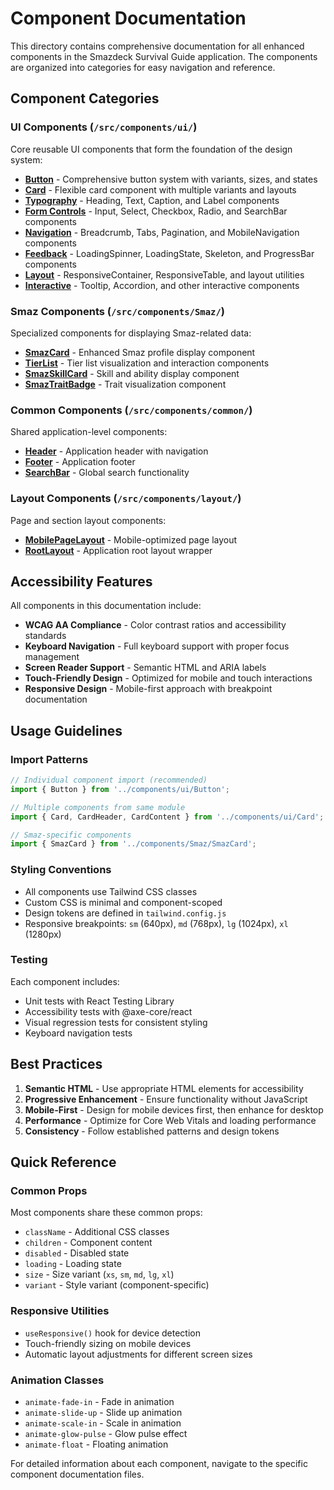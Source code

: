 # Component Documentation

This directory contains comprehensive documentation for all enhanced components in the Smazdeck Survival Guide application. The components are organized into categories for easy navigation and reference.

## Component Categories

### UI Components (`/src/components/ui/`)
Core reusable UI components that form the foundation of the design system:

- **[Button](./ui/Button.md)** - Comprehensive button system with variants, sizes, and states
- **[Card](./ui/Card.md)** - Flexible card component with multiple variants and layouts
- **[Typography](./ui/Typography.md)** - Heading, Text, Caption, and Label components
- **[Form Controls](./ui/FormControls.md)** - Input, Select, Checkbox, Radio, and SearchBar components
- **[Navigation](./ui/Navigation.md)** - Breadcrumb, Tabs, Pagination, and MobileNavigation components
- **[Feedback](./ui/Feedback.md)** - LoadingSpinner, LoadingState, Skeleton, and ProgressBar components
- **[Layout](./ui/Layout.md)** - ResponsiveContainer, ResponsiveTable, and layout utilities
- **[Interactive](./ui/Interactive.md)** - Tooltip, Accordion, and other interactive components

### Smaz Components (`/src/components/Smaz/`)
Specialized components for displaying Smaz-related data:

- **[SmazCard](./smaz/SmazCard.md)** - Enhanced Smaz profile display component
- **[TierList](./smaz/TierList.md)** - Tier list visualization and interaction components
- **[SmazSkillCard](./smaz/SmazSkillCard.md)** - Skill and ability display component
- **[SmazTraitBadge](./smaz/SmazTraitBadge.md)** - Trait visualization component

### Common Components (`/src/components/common/`)
Shared application-level components:

- **[Header](./common/Header.md)** - Application header with navigation
- **[Footer](./common/Footer.md)** - Application footer
- **[SearchBar](./common/SearchBar.md)** - Global search functionality

### Layout Components (`/src/components/layout/`)
Page and section layout components:

- **[MobilePageLayout](./layout/MobilePageLayout.md)** - Mobile-optimized page layout
- **[RootLayout](./layout/RootLayout.md)** - Application root layout wrapper

## Accessibility Features

All components in this documentation include:

- **WCAG AA Compliance** - Color contrast ratios and accessibility standards
- **Keyboard Navigation** - Full keyboard support with proper focus management
- **Screen Reader Support** - Semantic HTML and ARIA labels
- **Touch-Friendly Design** - Optimized for mobile and touch interactions
- **Responsive Design** - Mobile-first approach with breakpoint documentation

## Usage Guidelines

### Import Patterns
```jsx
// Individual component import (recommended)
import { Button } from '../components/ui/Button';

// Multiple components from same module
import { Card, CardHeader, CardContent } from '../components/ui/Card';

// Smaz-specific components
import { SmazCard } from '../components/Smaz/SmazCard';
```

### Styling Conventions
- All components use Tailwind CSS classes
- Custom CSS is minimal and component-scoped
- Design tokens are defined in `tailwind.config.js`
- Responsive breakpoints: `sm` (640px), `md` (768px), `lg` (1024px), `xl` (1280px)

### Testing
Each component includes:
- Unit tests with React Testing Library
- Accessibility tests with @axe-core/react
- Visual regression tests for consistent styling
- Keyboard navigation tests

## Best Practices

1. **Semantic HTML** - Use appropriate HTML elements for accessibility
2. **Progressive Enhancement** - Ensure functionality without JavaScript
3. **Mobile-First** - Design for mobile devices first, then enhance for desktop
4. **Performance** - Optimize for Core Web Vitals and loading performance
5. **Consistency** - Follow established patterns and design tokens

## Quick Reference

### Common Props
Most components share these common props:

- `className` - Additional CSS classes
- `children` - Component content
- `disabled` - Disabled state
- `loading` - Loading state
- `size` - Size variant (`xs`, `sm`, `md`, `lg`, `xl`)
- `variant` - Style variant (component-specific)

### Responsive Utilities
- `useResponsive()` hook for device detection
- Touch-friendly sizing on mobile devices
- Automatic layout adjustments for different screen sizes

### Animation Classes
- `animate-fade-in` - Fade in animation
- `animate-slide-up` - Slide up animation
- `animate-scale-in` - Scale in animation
- `animate-glow-pulse` - Glow pulse effect
- `animate-float` - Floating animation

For detailed information about each component, navigate to the specific component documentation files.